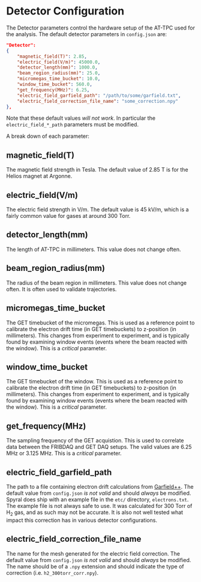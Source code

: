 # Detector Configuration

The Detector parameters control the hardware setup of the AT-TPC used for the analysis. The default detector parameters in `config.json` are:

```json
"Detector":
{
    "magnetic_field(T)": 2.85,
    "electric_field(V/m)": 45000.0,
    "detector_length(mm)": 1000.0,
    "beam_region_radius(mm)": 25.0,
    "micromegas_time_bucket": 10.0,
    "window_time_bucket": 560.0,
    "get_frequency(MHz)": 6.25,
    "electric_field_garfield_path": "/path/to/some/garfield.txt",
    "electric_field_correction_file_name": "some_correction.npy"
},
```

Note that these default values *will not work*. In particular the `electric_field_*_path` parameters must be modified.

A break down of each parameter:

## magnetic_field(T)

The magnetic field strength in Tesla. The default value of 2.85 T is for the Helios magnet at Argonne.

## electric_field(V/m)

The electric field strength in V/m. The default value is 45 kV/m, which is a fairly common value for gases at around 300 Torr.

## detector_length(mm)

The length of AT-TPC in millimeters. This value does not change often.

## beam_region_radius(mm)

The radius of the beam region in millimeters. This value does not change often. It is often used to validate trajectories.

## micromegas_time_bucket

The GET timebucket of the micromegas. This is used as a reference point to calibrate the electron drift time (in GET timebuckets) to z-position (in millimeters). This changes from experiment to experiment, and is typically found by examining window events (events where the beam reacted with the window). This is a *critical* parameter.

## window_time_bucket

The GET timebucket of the window. This is used as a reference point to calibrate the electron drift time (in GET timebuckets) to z-position (in millimeters). This changes from experiment to experiment, and is typically found by examining window events (events where the beam reacted with the window). This is a *critical* parameter.

## get_frequency(MHz)

The sampling frequency of the GET acquistion. This is used to correlate data between the FRIBDAQ and GET DAQ setups. The valid values are 6.25 MHz or 3.125 MHz. This is a *critical* parameter.

## electric_field_garfield_path

The path to a file containing electron drift calculations from [Garfield++](https://gitlab.cern.ch/garfield/garfieldpp). The default value from `config.json` *is not valid* and should *always* be modified. Spyral does ship with an example file in the `etc/` directory, `electrons.txt`. The example file is not always safe to use. It was calculated for 300 Torr of H<sub>2</sub> gas, and as such may not be accurate. It is also not well tested what impact this correction has in various detector configurations.

## electric_field_correction_file_name

The name for the mesh generated for the electric field correction. The default value from `config.json` *is not valid* and should *always* be modified. The name should be of a `.npy` extension and should indicate the type of correction (i.e. `h2_300torr_corr.npy`).
